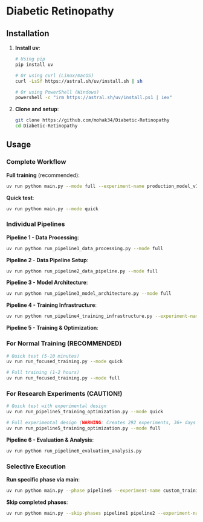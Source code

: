 # Diabetic Retinopathy

## Installation

1. **Install uv**:

   ```bash
   # Using pip
   pip install uv

   # Or using curl (Linux/macOS)
   curl -LsSf https://astral.sh/uv/install.sh | sh

   # Or using PowerShell (Windows)
   powershell -c "irm https://astral.sh/uv/install.ps1 | iex"
   ```

2. **Clone and setup**:
   ```bash
   git clone https://github.com/mohak34/Diabetic-Retinopathy
   cd Diabetic-Retinopathy
   ```

## Usage

### Complete Workflow

**Full training** (recommended):

```bash
uv run python main.py --mode full --experiment-name production_model_v1
```

**Quick test**:

```bash
uv run python main.py --mode quick
```

### Individual Pipelines

**Pipeline 1 - Data Processing**:

```bash
uv run python run_pipeline1_data_processing.py --mode full
```

**Pipeline 2 - Data Pipeline Setup**:

```bash
uv run python run_pipeline2_data_pipeline.py --mode full
```

**Pipeline 3 - Model Architecture**:

```bash
uv run python run_pipeline3_model_architecture.py --mode full
```

**Pipeline 4 - Training Infrastructure**:

```bash
uv run python run_pipeline4_training_infrastructure.py --experiment-name test_training --mode full
```

**Pipeline 5 - Training & Optimization**:

### For Normal Training (RECOMMENDED)

```bash
# Quick test (5-10 minutes)
uv run run_focused_training.py --mode quick

# Full training (1-2 hours)
uv run run_focused_training.py --mode full
```

### For Research Experiments (CAUTION!)

```bash
# Quick test with experimental design
uv run run_pipeline5_training_optimization.py --mode quick

# Full experimental design (WARNING: Creates 292 experiments, 36+ days runtime! on a RTX 3080 and saves models with more than 300GB disk)
uv run run_pipeline5_training_optimization.py --mode full
```

**Pipeline 6 - Evaluation & Analysis**:

```bash
uv run python run_pipeline6_evaluation_analysis.py
```

### Selective Execution

**Run specific phase via main**:

```bash
uv run python main.py --phase pipeline5 --experiment-name custom_training
```

**Skip completed phases**:

```bash
uv run python main.py --skip-phases pipeline1 pipeline2 --experiment-name continue_training
```
